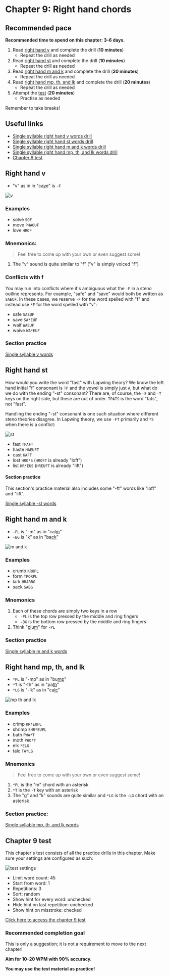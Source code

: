 # Chapter 9: Right hand chords

## Recommended pace

**Recommended time to spend on this chapter: 3–6 days.**

1. Read [right hand v](#right-hand-v) and complete the drill (**10 minutes**)
   - Repeat the drill as needed
2. Read [right hand st](#right-hand-st) and complete the drill (**10 minutes**)
   - Repeat the drill as needed
3. Read [right hand m and k](#right-hand-m-and-k) and complete the drill (**20 minutes**)
   - Repeat the drill as needed
4. Read [right hand mp, th, and lk](#right-hand-mp-th-and-lk) and complete the drill (**20 minutes**)
   - Repeat the drill as needed
5. Attempt the [test](#chapter-9-test) (**20 minutes**)
   * Practise as needed

Remember to take breaks!

## Useful links

* [Single syllable right hand v words drill](practice/9-single-syllable-rh-v.txt)
* [Single syllable right hand st words drill](practice/9-single-syllable-rh-st.txt)
* [Single syllable right hand m and k words drill](practice/9-single-syllable-rh-m-and-k.txt)
* [Single syllable right hand mp, th, and lk words drill](practice/9-single-syllable-rh-mp-th-lk.txt)
* [Chapter 9 test](practice/9-test.txt)

## Right hand v

* "v" as in  in "ca<ins>v</ins>e" is `-F`

![v](img/9-v.png)

### Examples
* solve `SOF`
* move `PHAOUF`
* love `HROF`

### Mnemonics:

> Feel free to come up with your own or even suggest some!

1. The "v" sound is quite similar to "f" ("v" is simply voiced "f")

### Conflicts with f

You may run into conflicts where it's ambiguous what the `-F` in a steno outline represents. For example, "safe" and "save" would both be written as `SAEUF`. In these cases, we reserve `-F` for the word spelled with "f" and instead use `*F` for the word spelled with "v":

* safe `SAEUF`
* save `SA*EUF`
* waif `WAEUF`
* waive `WA*EUF`

### Section practice

[Single syllable v words](practice/9-single-syllable-rh-v.txt)

## Right hand st

How would you write the word "fast" with Lapwing theory? We know the left hand initial "f" consonant is `TP` and the vowel is simply just `A`, but what do we do with the ending "-st" consonant? There are, of course, the `-S` and `-T` keys on the right side, but these are out of order. `TPATS` is the word "fats", not "fast".

Handling the ending "-st" consonant is one such situation where different steno theories disagree. In Lapwing theory, we use `-FT` primarily and `*S` when there is a conflict:

![st](img/9-st.png)

* fast `TPAFT`
* haste `HAEUFT`
* cast `KAFT`
* lost `HRO*S` (`HROFT` is already "loft")
* list `HR*EUS` (`HREUFT` is already "lift")
  
#### Section practice

This section's practice material also includes some "-ft" words like "loft" and "lift".

[Single syllable -st words](practice/9-single-syllable-rh-st.txt)

## Right hand m and k

* `-PL` is "-m" as in "cal<ins>m</ins>"
* `-BG` is "k" as in "ba<ins>ck</ins>"

![m and k](img/9-m-k.png)

### Examples

* crumb `KRUPL`
* form `TPORPL`
* lark `HRARBG`
* sack `SABG`

### Mnemonics

1. Each of these chords are simply two keys in a row
   * `-PL` is the top row pressed by the middle and ring fingers
   * `-BG` is the bottom row pressed by the middle and ring fingers
2. Think "<ins>pl</ins>u<ins>m</ins>" for `-PL`

### Section practice

[Single syllable m and k words](practice/9-single-syllable-rh-m-and-k.txt)

## Right hand mp, th, and lk

* `*PL` is "-mp" as in "bu<ins>mp</ins>"
* `*T` is "-th" as in "pa<ins>th</ins>"
* `*LG` is "-lk" as in "ca<ins>lc</ins>"

![mp th and lk](img/9-mp-th-lk.png)

### Examples

* crimp `KR*EUPL`
* shrimp `SHR*EUPL`
* bath `PWA*T`
* moth `PHO*T`
* elk `*ELG`
* talc `TA*LG`

### Mnemonics
> Feel free to come up with your own or even suggest some!

1. `*PL` is the "m" chord with an asterisk
2. `*T` is the `-T` key with an asterisk
3. The "g" and "k" sounds are quite similar and `*LG` is the `-LG` chord with an asterisk

### Section practice:

[Single syllable mp, th, and lk words](practice/9-single-syllable-rh-mp-th-and-lk.txt)

## Chapter 9 test

This chapter's test consists of all the practice drills in this chapter. Make sure your settings are configured as such:

![test settings](img/5-test-settings.png)

* Limit word count: 45
* Start from word: 1
* Repetitions: 3
* Sort: random
* Show hint for every word: unchecked
* Hide hint on last repetition: unchecked
* Show hint on misstroke: checked

[Click here to access the chapter 9 test](practice/9-test.txt)

### Recommended completion goal

This is only a suggestion; it is not a requirement to move to the next chapter!

**Aim for 10–20 WPM with 90% accuracy.**

**You may use the test material as practice!**
